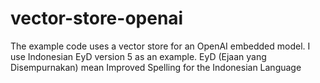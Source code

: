 # vector-store-openai
The example code uses a vector store for an OpenAI embedded model. I use Indonesian EyD version 5 as an example. EyD (Ejaan yang Disempurnakan) mean Improved Spelling for the Indonesian Language
